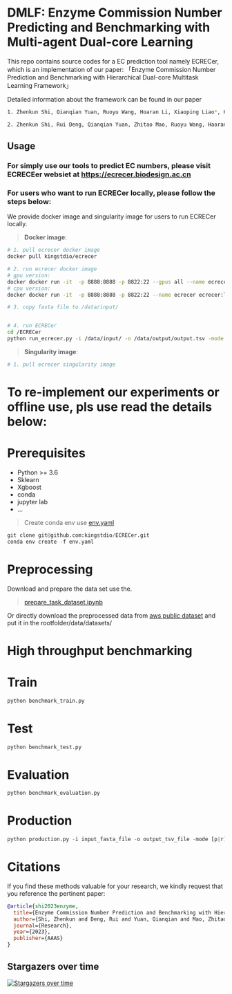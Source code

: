 <!--
 * @Author: Zhenkun Shi
 * @Date: 2022-04-19 11:21:15
 * @LastEditors: Zhenkun Shi
 * @LastEditTime: 2023-10-06 11:52:41
 * @FilePath: /ECRECer/README.md
 * @Description: 
 * 
 * Copyright (c) 2022 by tibd, All Rights Reserved. 
-->

# DMLF: Enzyme Commission Number Predicting and Benchmarking with Multi-agent Dual-core Learning

This repo contains source codes for a EC prediction tool namely ECRECer, which is an implementation  of our paper: 「Enzyme Commission Number Prediction and Benchmarking with Hierarchical Dual-core Multitask Learning Framework」

Detailed information about the framework can be found in our paper

```bash
1. Zhenkun Shi, Qianqian Yuan, Ruoyu Wang, Hoaran Li, Xiaoping Liao*, Hongwu Ma* (2022). ECRECer: Enzyme Commission Number Recommendation and Benchmarking based on Multiagent Dual-core Learning. arXiv preprint arXiv:2202.03632.

2. Zhenkun Shi, Rui Deng, Qianqian Yuan, Zhitao Mao, Ruoyu Wang, Haoran Li, Xiaoping Liao*, Hongwu Ma* (2023). Enzyme Commission Number Prediction and Benchmarking with Hierarchical Dual-core Multitask Learning Framework. Research.
```


## Usage
### For simply use our tools to predict EC numbers, please visit ECRECEer websiet at https://ecrecer.biodesign.ac.cn


### For users who want to run ECRECer locally, please follow the steps below:
We provide docker image and singularity image for users to run ECRECer locally.

> <b>Docker image</b>: 

```bash
# 1. pull ecrecer docker image
docker pull kingstdio/ecrecer

# 2. run ecrecer docker image
# gpu version:
docker docker run -it  -p 8888:8888 -p 8822:22 --gpus all --name ecrecer ecrecer:latst /bin/bash
# cpu version:
docker docker run -it  -p 8888:8888 -p 8822:22 --name ecrecer ecrecer:latst /bin/bash

# 3. copy fasta file to /data/input/


# 4. run ECRECer
cd /ECRECer
python run_ecrecer.py -i /data/input/ -o /data/output/output.tsv -mode [p|r|h] -topk 10


```

> <b>Singularity image</b>: 

```bash
# 1. pull ecrecer singularity image
```


# To re-implement our experiments or offline use, pls use read the details below:

# Prerequisites

+ Python >= 3.6
+ Sklearn
+ Xgboost
+ conda
+ jupyter lab
+ ...

> Create conda env use [env.yaml](./env.yaml)

```python
git clone git@github.com:kingstdio/ECRECer.git
conda env create -f env.yaml
```

# Preprocessing

Download and prepare the data set use the.

> [prepare_task_dataset.ipynb](./prepare_task_dataset.ipynb)

Or directly download the preprocessed data from [aws public dataset](https://tibd-public-datasets.s3.amazonaws.com/ecrecer/ecrecer_datasets.zip) and put it in the rootfolder/data/datasets/

<!-- # Step by step benchmarking

### Task 1: Enzyme or None-Enzyme Prediction

> [./tasks/task1.ipynb](./task1.ipynb)

### Task 2: Polyfunctional Enzyme Prediction

> [./tasks/task2.ipynb](./task2.ipynb)

### Task 3: EC Number Prediction

> [./tasks/task3.ipynb](./task3.ipynb) -->

# High throughput benchmarking

# Train

```python
python benchmark_train.py
```

# Test

```python
python benchmark_test.py
```

# Evaluation

```python
python benchmark_evaluation.py
```

# Production

```python
python production.py -i input_fasta_file -o output_tsv_file -mode [p|r] -topk 5
```

# Citations

If you find these methods valuable for your research, we kindly request that you reference the pertinent paper:

```bib
@article{shi2023enzyme,
  title={Enzyme Commission Number Prediction and Benchmarking with Hierarchical Dual-core Multitask Learning Framework},
  author={Shi, Zhenkun and Deng, Rui and Yuan, Qianqian and Mao, Zhitao and Wang, Ruoyu and Li, Haoran and Liao, Xiaoping and Ma, Hongwu},
  journal={Research},
  year={2023},
  publisher={AAAS}
}
```

## Stargazers over time

[![Stargazers over time](https://starchart.cc/kingstdio/ECRECer.svg)](https://github.com/kingstdio/ECRECer/)
